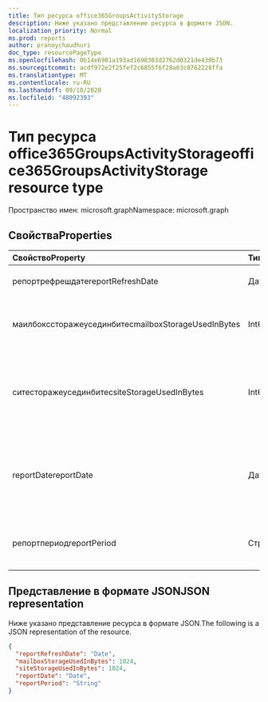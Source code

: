 ```yaml
---
title: Тип ресурса office365GroupsActivityStorage
description: Ниже указано представление ресурса в формате JSON.
localization_priority: Normal
ms.prod: reports
author: pranoychaudhuri
doc_type: resourcePageType
ms.openlocfilehash: 0b14e6981a193ad1698303d2762d0321de430b73
ms.sourcegitcommit: acdf972e2f25fef2c6855f6f28a63c0762228ffa
ms.translationtype: MT
ms.contentlocale: ru-RU
ms.lasthandoff: 09/18/2020
ms.locfileid: "48092393"
---
```

# <a name="office365groupsactivitystorage-resource-type"></a><span data-ttu-id="398f7-103">Тип ресурса office365GroupsActivityStorage</span><span class="sxs-lookup"><span data-stu-id="398f7-103">office365GroupsActivityStorage resource type</span></span>

<span data-ttu-id="398f7-104">Пространство имен: microsoft.graph</span><span class="sxs-lookup"><span data-stu-id="398f7-104">Namespace: microsoft.graph</span></span>

## <a name="properties"></a><span data-ttu-id="398f7-105">Свойства</span><span class="sxs-lookup"><span data-stu-id="398f7-105">Properties</span></span>

| <span data-ttu-id="398f7-106">Свойство</span><span class="sxs-lookup"><span data-stu-id="398f7-106">Property</span></span>                  | <span data-ttu-id="398f7-107">Тип</span><span class="sxs-lookup"><span data-stu-id="398f7-107">Type</span></span>   | <span data-ttu-id="398f7-108">Описание</span><span class="sxs-lookup"><span data-stu-id="398f7-108">Description</span></span>                              |
| :------------------------ | :----- | ---------------------------------------- |
| <span data-ttu-id="398f7-109">репортрефрешдате</span><span class="sxs-lookup"><span data-stu-id="398f7-109">reportRefreshDate</span></span>         | <span data-ttu-id="398f7-110">Дата</span><span class="sxs-lookup"><span data-stu-id="398f7-110">Date</span></span>   | <span data-ttu-id="398f7-111">Самая поздняя дата контента.</span><span class="sxs-lookup"><span data-stu-id="398f7-111">The latest date of the content.</span></span>          |
| <span data-ttu-id="398f7-112">маилбокссторажеусединбитес</span><span class="sxs-lookup"><span data-stu-id="398f7-112">mailboxStorageUsedInBytes</span></span> | <span data-ttu-id="398f7-113">Int64</span><span class="sxs-lookup"><span data-stu-id="398f7-113">Int64</span></span>  | <span data-ttu-id="398f7-114">Хранилище, используемое в почтовом ящике группы.</span><span class="sxs-lookup"><span data-stu-id="398f7-114">The storage used in group mailbox.</span></span>       |
| <span data-ttu-id="398f7-115">ситесторажеусединбитес</span><span class="sxs-lookup"><span data-stu-id="398f7-115">siteStorageUsedInBytes</span></span>    | <span data-ttu-id="398f7-116">Int64</span><span class="sxs-lookup"><span data-stu-id="398f7-116">Int64</span></span>  | <span data-ttu-id="398f7-117">Хранилище, используемое в библиотеке документов SharePoint.</span><span class="sxs-lookup"><span data-stu-id="398f7-117">The storage used in SharePoint document library.</span></span> |
| <span data-ttu-id="398f7-118">reportDate</span><span class="sxs-lookup"><span data-stu-id="398f7-118">reportDate</span></span>                | <span data-ttu-id="398f7-119">Дата</span><span class="sxs-lookup"><span data-stu-id="398f7-119">Date</span></span>   | <span data-ttu-id="398f7-120">Дата моментального снимка хранилища для Exchange и SharePoint.</span><span class="sxs-lookup"><span data-stu-id="398f7-120">The snapshot date for Exchange and SharePoint used storage.</span></span> |
| <span data-ttu-id="398f7-121">репортпериод</span><span class="sxs-lookup"><span data-stu-id="398f7-121">reportPeriod</span></span>              | <span data-ttu-id="398f7-122">Строка</span><span class="sxs-lookup"><span data-stu-id="398f7-122">String</span></span> | <span data-ttu-id="398f7-123">Количество дней, охватываемых отчетом.</span><span class="sxs-lookup"><span data-stu-id="398f7-123">The number of days the report covers.</span></span>    |

## <a name="json-representation"></a><span data-ttu-id="398f7-124">Представление в формате JSON</span><span class="sxs-lookup"><span data-stu-id="398f7-124">JSON representation</span></span>

<span data-ttu-id="398f7-125">Ниже указано представление ресурса в формате JSON.</span><span class="sxs-lookup"><span data-stu-id="398f7-125">The following is a JSON representation of the resource.</span></span>

<!-- {
  "blockType": "resource",
  "@odata.type": "microsoft.graph.office365GroupsActivityStorage"
} -->

```json
{
  "reportRefreshDate": "Date", 
  "mailboxStorageUsedInBytes": 1024, 
  "siteStorageUsedInBytes": 1024, 
  "reportDate": "Date", 
  "reportPeriod": "String"
}
```


